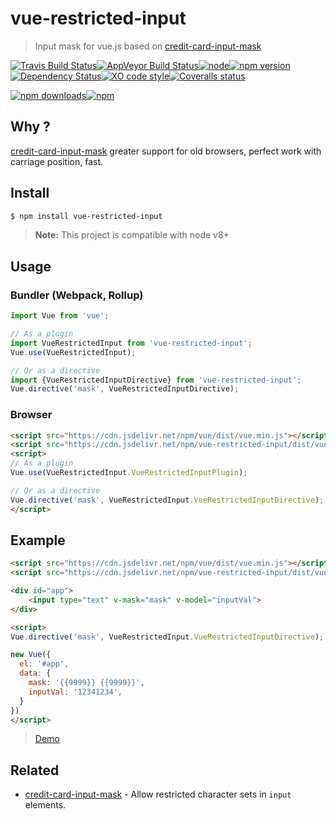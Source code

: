 # vue-restricted-input

> Input mask for vue.js based on [credit-card-input-mask](https://github.com/Scrum/credit-card-input-mask)

[![Travis Build Status](https://img.shields.io/travis/Scrum/vue-restricted-input/master.svg?style=flat-square&label=unix)](https://travis-ci.org/Scrum/vue-restricted-input)[![AppVeyor Build Status](https://img.shields.io/appveyor/ci/GitScrum/vue-restricted-input/master.svg?style=flat-square&label=windows)](https://ci.appveyor.com/project/GitScrum/vue-restricted-input)[![node](https://img.shields.io/node/v/vue-restricted-input.svg?style=flat-square)]()[![npm version](https://img.shields.io/npm/v/vue-restricted-input.svg?style=flat-square)](https://www.npmjs.com/package/vue-restricted-input)[![Dependency Status](https://david-dm.org/Scrum/vue-restricted-input.svg?style=flat-square)](https://david-dm.org/Scrum/vue-restricted-input)[![XO code style](https://img.shields.io/badge/code_style-XO-5ed9c7.svg?style=flat-square)](https://github.com/sindresorhus/xo)[![Coveralls status](https://img.shields.io/coveralls/Scrum/vue-restricted-input.svg?style=flat-square)](https://coveralls.io/r/Scrum/vue-restricted-input)

[![npm downloads](https://img.shields.io/npm/dm/vue-restricted-input.svg?style=flat-square)](https://www.npmjs.com/package/vue-restricted-input)[![npm](https://img.shields.io/npm/dt/vue-restricted-input.svg?style=flat-square)](https://www.npmjs.com/package/vue-restricted-input)

## Why ?
[credit-card-input-mask](https://github.com/Scrum/credit-card-input-mask) greater support for old browsers, perfect work with carriage position, fast.

## Install

```bash
$ npm install vue-restricted-input 
```

> **Note:** This project is compatible with node v8+

## Usage
### Bundler (Webpack, Rollup)

```javascript
import Vue from 'vue';

// As a plugin
import VueRestrictedInput from 'vue-restricted-input';
Vue.use(VueRestrictedInput);

// Or as a directive
import {VueRestrictedInputDirective} from 'vue-restricted-input';
Vue.directive('mask', VueRestrictedInputDirective);
```

### Browser

```html
<script src="https://cdn.jsdelivr.net/npm/vue/dist/vue.min.js"></script>
<script src="https://cdn.jsdelivr.net/npm/vue-restricted-input/dist/vue-restricted-input.min.js"></script>
<script>
// As a plugin
Vue.use(VueRestrictedInput.VueRestrictedInputPlugin);

// Or as a directive
Vue.directive('mask', VueRestrictedInput.VueRestrictedInputDirective);
</script>
```

## Example
```html
<script src="https://cdn.jsdelivr.net/npm/vue/dist/vue.min.js"></script>
<script src="https://cdn.jsdelivr.net/npm/vue-restricted-input/dist/vue-restricted-input.min.js"></script>

<div id="app">
    <input type="text" v-mask="mask" v-model="inputVal">
</div>

<script>
Vue.directive('mask', VueRestrictedInput.VueRestrictedInputDirective);

new Vue({
  el: '#app',
  data: {
    mask: '{{9999}} {{9999}}',
    inputVal: '12341234',
  }
})
</script>
```
> [Demo](https://jsfiddle.net/Scrum/bs87v4qr/)

## Related

- [credit-card-input-mask](https://github.com/Scrum/credit-card-input-mask) - Allow restricted character sets in `input` elements.

